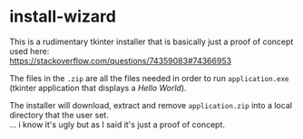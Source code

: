 # install-wizard

This is a rudimentary tkinter installer that is basically just a proof of concept used here:  
https://stackoverflow.com/questions/74359083#74366953

The files in the `.zip` are all the files needed in order to run `application.exe` (tkinter application that displays a *Hello World*).

The installer will download, extract and remove `application.zip` into a local directory that the user set.  
... i know it's ugly but as I said it's just a proof of concept.
